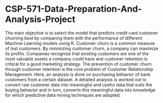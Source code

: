 # CSP-571-Data-Preparation-And-Analysis-Project

The main objective is to select the model that predicts credit card customer churning best by comparing them with the performance of different Machine Learning models using R. Customer churn is a common measure of lost customers. By minimizing customer churn, a company can maximize its profits. Companies recognize that existing customers are one of the most valuable assets a company could have and customer retention is critical for a good marketing strategy. The prevention of customer churn through customer retention is the core problem of Customer Relationship Management. Here, an analysis is done on purchasing behavior of bank customers from a certain dataset. A detailed analysis is worked out to convert raw customer data into meaningful and useful data that suits the buying behavior and in turn, converts this meaningful data into knowledge for which predictive data mining techniques are adopted.
